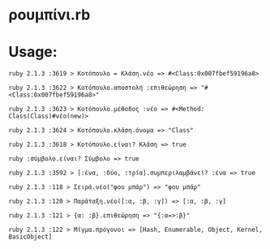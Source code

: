 # ρουμπίνι.rb


# Usage:


`ruby
2.1.3 :3619 > Κοτόπουλο = Κλάση.νέο
=> #<Class:0x007fbef59196a8> 
`

`ruby
2.1.3 :3622 > Κοτόπουλο.αποστολή :επιθεώρηση
=> "#<Class:0x007fbef59196a8>" 
`

`ruby
2.1.3 :3623 > Κοτόπουλο.μέθοδος :νέο
=> #<Method: Class(Class)#νέο(new)> 
`
 
`ruby
2.1.3 :3624 > Κοτόπουλο.κλάση.όνομα
=> "Class"
`

`ruby
2.1.3 :3618 > Κοτόπουλο.είναι? Κλάση
=> true 
`

`ruby
:σύμβολο.είναι? Σύμβολο
=> true 
`

`ruby
2.1.3 :3592 > [:ένα, :δύο, :τρία].συμπεριλαμβάνεί? :ένα
=> true 
`

`ruby
2.1.3 :118 > Σειρά.νέο("φου μπάρ")
=> "φου μπάρ"
`

`ruby
2.1.3 :120 > Παράταξη.νέο([:α, :β, :γ])
=> [:α, :β, :γ] 
`

`ruby
2.1.3 :121 > {α: :β}.επιθεώρηση
=> "{:α=>:β}" 
`

`ruby
2.1.3 :122 > Μίγμα.πρόγονοι
=> [Hash, Enumerable, Object, Kernel, BasicObject]
`
